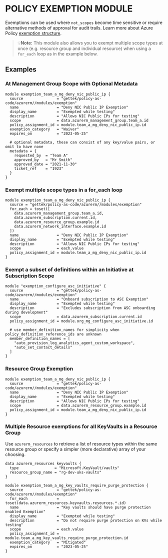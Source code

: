 # POLICY EXEMPTION MODULE

Exemptions can be used where `not_scopes` become time sensitive or require alternative methods of approval for audit trails. Learn more about Azure Policy [exemption structure](https://docs.microsoft.com/en-us/azure/governance/policy/concepts/exemption-structure).

> 💡**Note:** This module also allows you to exempt multiple scope types at once (e.g. resource group and individual resource) when using a `for_each` loop as in the example below.

## Examples

### At Management Group Scope with Optional Metadata

```hcl
module exemption_team_a_mg_deny_nic_public_ip {
  source               = "gettek/policy-as-code/azurerm//modules/exemption"
  name                 = "Deny NIC Public IP Exemption"
  display_name         = "Exempted while testing"
  description          = "Allows NIC Public IPs for testing"
  scope                = data.azurerm_management_group.team_a.id
  policy_assignment_id = module.team_a_mg_deny_nic_public_ip.id
  exemption_category   = "Waiver"
  expires_on           = "2023-05-25"

  # optional metadata, these can consist of any key/value pairs, or omit to have none
  metadata = {
    requested_by  = "Team A"
    approved_by   = "Mr Smith"
    approved_date = "2021-11-30"
    ticket_ref    = "1923"
  }
}
```

### Exempt multiple scope types in a for_each loop

```hcl
module exemption_team_a_mg_deny_nic_public_ip {
  source = "gettek/policy-as-code/azurerm//modules/exemption"
  for_each = toset([
    data.azurerm_management_group.team_a.id,
    data.azurerm_subscription.current.id,
    data.azurerm_resource_group.example.id
    data.azurerm_network_interface.example.id
  ])
  name                 = "Deny NIC Public IP Exemption"
  display_name         = "Exempted while testing"
  description          = "Allows NIC Public IPs for testing"
  scope                = each.value
  policy_assignment_id = module.team_a_mg_deny_nic_public_ip.id
}
```

### Exempt a subset of definitions within an Initiative at Subscription Scope

```hcl
module "exemption_configure_asc_initiative" {
  source               = "gettek/policy-as-code/azurerm//modules/exemption"
  name                 = "Onboard subscription to ASC Exemption"
  display_name         = "Exempted while testing"
  description          = "Excludes subscription from ASC onboarding during development"
  scope                = data.azurerm_subscription.current.id
  policy_assignment_id = module.org_mg_configure_asc_initiative.id

  # use member_definition_names for simplicity when policy_definition_reference_ids are unknown
  member_definition_names = [
    "auto_provision_log_analytics_agent_custom_workspace",
    "auto_set_contact_details"
  ]
}
```

### Resource Group Exemption

```hcl
module exemption_team_a_mg_deny_nic_public_ip {
  source               = "gettek/policy-as-code/azurerm//modules/exemption"
  name                 = "Deny NIC Public IP Exemption"
  display_name         = "Exempted while testing"
  description          = "Allows NIC Public IPs for testing"
  scope                = data.azurerm_resource_group.example.id
  policy_assignment_id = module.team_a_mg_deny_nic_public_ip.id
}
```

### Multiple Resource exemptions for all KeyVaults in a Resource Group

Use `azurerm_resources` to retrieve a list of resource types within the same resource group or specify a simpler (more declarative) array of your choosing.

```hcl
data azurerm_resources keyvaults {
  type                = "Microsoft.KeyVault/vaults"
  resource_group_name = "rg-dev-uks-vaults"
}

module exemption_team_a_mg_key_vaults_require_purge_protection {
  source               = "gettek/policy-as-code/azurerm//modules/exemption"
  for_each             = toset(data.azurerm_resources.keyvaults.resources.*.id)
  name                 = "Key vaults should have purge protection enabled Exemption"
  display_name         = "Exempted while testing"
  description          = "Do not require purge protection on KVs while testing"
  scope                = each.value
  policy_assignment_id = module.team_a_mg_key_vaults_require_purge_protection.id
  exemption_category   = "Mitigated"
  expires_on           = "2023-05-25"
}
```
